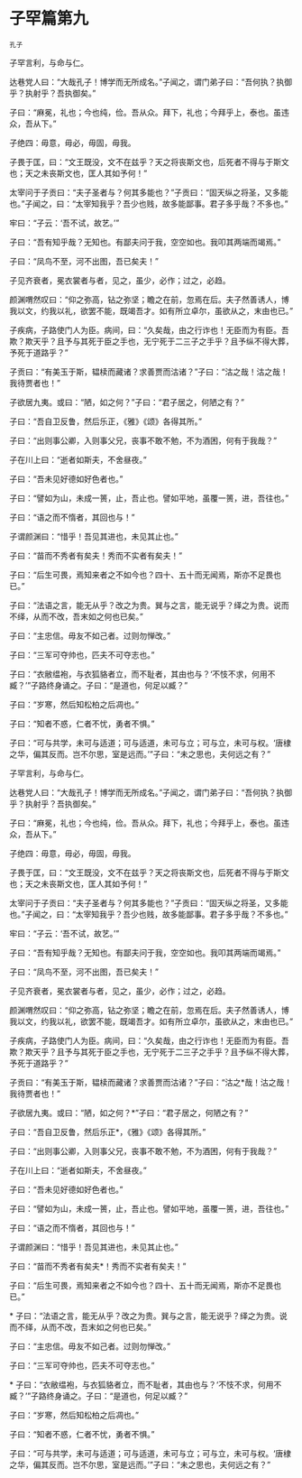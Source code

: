 # 子罕篇第九  

<small>孔子</small>

子罕言利，与命与仁。

达巷党人曰：“大哉孔子！博学而无所成名。”子闻之，谓门弟子曰：“吾何执？执御乎？执射乎？吾执御矣。”

子曰：“麻冕，礼也；今也纯，俭。吾从众。拜下，礼也；今拜乎上，泰也。虽违众，吾从下。”

子绝四：毋意，毋必，毋固，毋我。

子畏于匡，曰：“文王既没，文不在兹乎？天之将丧斯文也，后死者不得与于斯文也；天之未丧斯文也，匡人其如予何！”

太宰问于子贡曰：“夫子圣者与？何其多能也？”子贡曰：“固天纵之将圣，又多能也。”子闻之，曰：“太宰知我乎？吾少也贱，故多能鄙事。君子多乎哉？不多也。”

牢曰：“子云：‘吾不试，故艺。’”

子曰：“吾有知乎哉？无知也。有鄙夫问于我，空空如也。我叩其两端而竭焉。”

子曰：“凤鸟不至，河不出图，吾已矣夫！”

子见齐衰者，冕衣裳者与者，见之，虽少，必作；过之，必趋。

颜渊喟然叹曰：“仰之弥高，钻之弥坚；瞻之在前，忽焉在后。夫子然善诱人，博我以文，约我以礼，欲罢不能，既竭吾才。如有所立卓尔，虽欲从之，末由也已。”

子疾病，子路使门人为臣。病间，曰：“久矣哉，由之行诈也！无臣而为有臣。吾欺？欺天乎？且予与其死于臣之手也，无宁死于二三子之手乎？且予纵不得大葬，予死于道路乎？”

子贡曰：“有美玉于斯，韫椟而藏诸？求善贾而沽诸？”子曰：“沽之哉！沽之哉！我待贾者也！”

子欲居九夷。或曰：“陋，如之何？”子曰：“君子居之，何陋之有？”

子曰：“吾自卫反鲁，然后乐正，《雅》《颂》各得其所。”

子曰：“出则事公卿，入则事父兄，丧事不敢不勉，不为酒困，何有于我哉？”

子在川上曰：“逝者如斯夫，不舍昼夜。”

子曰：“吾未见好德如好色者也。”

子曰：“譬如为山，未成一篑，止，吾止也。譬如平地，虽覆一篑，进，吾往也。”

子曰：“语之而不惰者，其回也与！”

子谓颜渊曰：“惜乎！吾见其进也，未见其止也。”

子曰：“苗而不秀者有矣夫！秀而不实者有矣夫！”

子曰：“后生可畏，焉知来者之不如今也？四十、五十而无闻焉，斯亦不足畏也已。”

子曰：“法语之言，能无从乎？改之为贵。巽与之言，能无说乎？绎之为贵。说而不绎，从而不改，吾末如之何也已矣。”

子曰：“主忠信。毋友不如己者。过则勿惮改。”

子曰：“三军可夺帅也，匹夫不可夺志也。”

子曰：“衣敝缊袍，与衣狐貉者立，而不耻者，其由也与？‘不忮不求，何用不臧？’”子路终身诵之。子曰：“是道也，何足以臧？”

子曰：“岁寒，然后知松柏之后凋也。”

子曰：“知者不惑，仁者不忧，勇者不惧。”

子曰：“可与共学，未可与适道；可与适道，未可与立；可与立，未可与权。‘唐棣之华，偏其反而。岂不尔思，室是远而。’”子曰：“未之思也，夫何远之有？”

子罕言利，与命与仁。

达巷党人曰：“大哉孔子！博学而无所成名。”子闻之，谓门弟子曰：“吾何执？执御乎？执射乎？吾执御矣。”

子曰：“麻冕，礼也；今也纯，俭。吾从众。拜下，礼也；今拜乎上，泰也。虽违众，吾从下。”

子绝四：毋意，毋必，毋固，毋我。

子畏于匡，曰：“文王既没，文不在兹乎？天之将丧斯文也，后死者不得与于斯文也；天之未丧斯文也，匡人其如予何！”

太宰问于子贡曰：“夫子圣者与？何其多能也？”子贡曰：“固天纵之将圣，又多能也。”子闻之，曰：“太宰知我乎？吾少也贱，故多能鄙事。君子多乎哉？不多也。”

牢曰：“子云：‘吾不试，故艺。’”

子曰：“吾有知乎哉？无知也。有鄙夫问于我，空空如也。我叩其两端而竭焉。”

子曰：“凤鸟不至，河不出图，吾已矣夫！”

子见齐衰者，冕衣裳者与者，见之，虽少，必作；过之，必趋。

颜渊喟然叹曰：“仰之弥高，钻之弥坚；瞻之在前，忽焉在后。夫子然善诱人，博我以文，约我以礼，欲罢不能，既竭吾才。如有所立卓尔，虽欲从之，末由也已。”

子疾病，子路使门人为臣。病间，曰：“久矣哉，由之行诈也！无臣而为有臣。吾欺？欺天乎？且予与其死于臣之手也，无宁死于二三子之手乎？且予纵不得大葬，予死于道路乎？”

子贡曰：“有美玉于斯，韫椟而藏诸？求善贾而沽诸？”子曰：“沽之\*哉！沽之哉！我待贾者也！”

子欲居九夷。或曰：“陋，如之何？\*”子曰：“君子居之，何陋之有？”

子曰：“吾自卫反鲁，然后乐正\*，《雅》《颂》各得其所。”

子曰：“出则事公卿，入则事父兄，丧事不敢不勉，不为酒困，何有于我哉？”

子在川上曰：“逝者如斯夫，不舍昼夜。”

子曰：“吾未见好德如好色者也。”

子曰：“譬如为山，未成一篑，止，吾止也。譬如平地，虽覆一篑，进，吾往也。”

子曰：“语之而不惰者，其回也与！”

子谓颜渊曰：“惜乎！吾见其进也，未见其止也。”

子曰：“苗而不秀者有矣夫\*！秀而不实者有矣夫！”

子曰：“后生可畏，焉知来者之不如今也？四十、五十而无闻焉，斯亦不足畏也已。”

\* 子曰：“法语之言，能无从乎？改之为贵。巽与之言，能无说乎？绎之为贵。说而不绎，从而不改，吾末如之何也已矣。”

子曰：“主忠信。毋友不如己者。过则勿惮改。”

子曰：“三军可夺帅也，匹夫不可夺志也。”

\* 子曰：“衣敝缊袍，与衣狐貉者立，而不耻者，其由也与？‘不忮不求，何用不臧？’”子路终身诵之。子曰：“是道也，何足以臧？”

子曰：“岁寒，然后知松柏之后凋也。”

子曰：“知者不惑，仁者不忧，勇者不惧。”

子曰：“可与共学，未可与适道；可与适道，未可与立；可与立，未可与权。‘唐棣之华，偏其反而。岂不尔思，室是远而。’”子曰：“未之思也，夫何远之有？”

